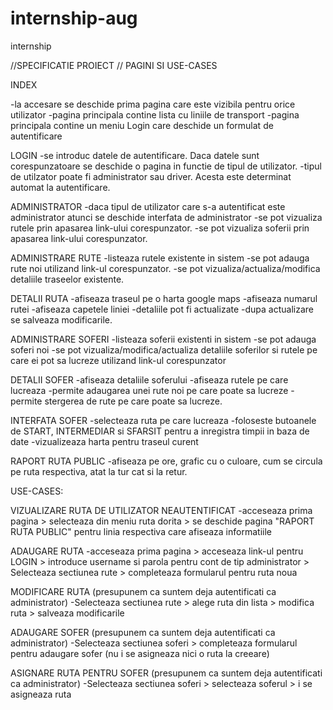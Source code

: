 # internship-aug
internship

//SPECIFICATIE PROIECT
// PAGINI SI USE-CASES

INDEX

-la accesare se deschide prima pagina care este vizibila pentru orice utilizator
-pagina principala contine lista cu liniile de transport
-pagina principala contine un meniu Login care deschide un formulat de autentificare

LOGIN
-se introduc datele de autentificare. Daca datele sunt corespunzatoare se deschide o pagina in functie de tipul de utilizator.
-tipul de utilzator poate fi administrator sau driver. Acesta este determinat automat la autentificare.

ADMINISTRATOR
-daca tipul de utilizator care s-a autentificat este administrator atunci se deschide interfata de administrator
-se pot vizualiza rutele prin apasarea link-ului corespunzator.
-se pot vizualiza soferii prin apasarea link-ului corespunzator.

ADMINISTRARE RUTE
-listeaza rutele existente in sistem
-se pot adauga rute noi utilizand link-ul corespunzator.
-se pot vizualiza/actualiza/modifica detaliile traseelor existente.

DETALII RUTA
-afiseaza traseul pe o harta google maps
-afiseaza numarul rutei
-afiseaza capetele liniei
-detaliile pot fi actualizate
-dupa actualizare se salveaza modificarile.

ADMINISTRARE SOFERI
-listeaza soferii existenti in sistem
-se pot adauga soferi noi
-se pot vizualiza/modifica/actualiza detaliile soferilor si rutele pe care ei pot sa lucreze utilizand link-ul corespunzator

DETALII SOFER
-afiseaza detaliile soferului
-afiseaza rutele pe care lucreaza
-permite adaugarea unei rute noi pe care poate sa lucreze
-permite stergerea de rute pe care poate sa lucreze.

INTERFATA SOFER
-selecteaza ruta pe care lucreaza
-foloseste butoanele de START, INTERMEDIAR si SFARSIT pentru a inregistra timpii in baza de date
-vizualizeaza harta pentru traseul curent

RAPORT RUTA PUBLIC
-afiseaza pe ore, grafic cu o culoare, cum se circula pe ruta respectiva, atat la tur cat si la retur.

USE-CASES:

 VIZUALIZARE RUTA DE UTILIZATOR NEAUTENTIFICAT
  -acceseaza prima pagina > selecteaza din meniu ruta dorita > se deschide pagina "RAPORT RUTA PUBLIC" pentru linia respectiva care afiseaza informatiile

 ADAUGARE RUTA
  -acceseaza prima pagina > acceseaza link-ul pentru LOGIN > introduce username si parola pentru cont de tip administrator > Selecteaza sectiunea rute > completeaza formularul pentru ruta noua
 
 MODIFICARE RUTA (presupunem ca suntem deja autentificati ca administrator)
  -Selecteaza sectiunea rute > alege ruta din lista > modifica ruta > salveaza modificarile

 ADAUGARE SOFER (presupunem ca suntem deja autentificati ca administrator)
  -Selecteaza sectiunea soferi > completeaza formularul pentru adaugare sofer (nu i se asigneaza nici o ruta la creeare)
 
 ASIGNARE RUTA PENTRU SOFER (presupunem ca suntem deja autentificati ca administrator)
  -Selecteaza sectiunea soferi > selecteaza soferul > i se asigneaza ruta

 
 
  




